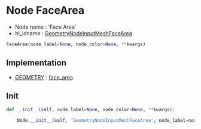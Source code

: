 # Node FaceArea

- Node name : 'Face Area'
- bl_idname : [GeometryNodeInputMeshFaceArea](https://docs.blender.org/api/current/bpy.types.GeometryNodeInputMeshFaceArea.html)


``` python
FaceArea(node_label=None, node_color=None, **kwargs)
```
## Implementation

- [GEOMETRY](/docs/GeoNodes/socket_GEOMETRY.md) : [face_area](/docs/GeoNodes/socket_GEOMETRY.md#face_area)

## Init

``` python
def __init__(self, node_label=None, node_color=None, **kwargs):

    Node.__init__(self, 'GeometryNodeInputMeshFaceArea', node_label=node_label, node_color=node_color, **kwargs)
```

